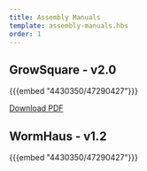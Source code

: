 ```yaml
---
title: Assembly Manuals
template: assembly-manuals.hbs
order: 1
---
```


## GrowSquare - v2.0

{{{embed "4430350/47290427"}}}

[Download PDF](https://www.google.com)

## WormHaus - v1.2

{{{embed "4430350/47290427"}}}
